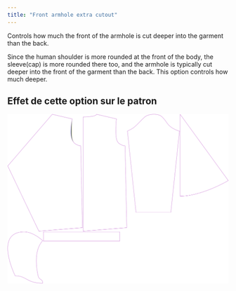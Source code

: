 ```yaml
---
title: "Front armhole extra cutout"
---
```


Controls how much the front of the armhole is cut deeper into the garment than the back.

Since the human shoulder is more rounded at the front of the body, the sleeve(cap) is more rounded there too, and the armhole is typically cut deeper into the front of the garment than the back. This option controls how much deeper.

## Effet de cette option sur le patron

![This image shows the effect of this option by superimposing several variants that have a different value for this option](yuri_frontarmholedeeper_sample.svg "Effect of this option on the pattern")
